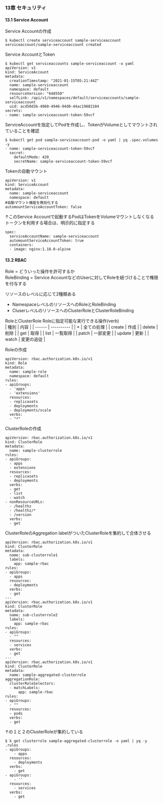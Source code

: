 ### 13章 セキュリティ
#### 13.1 Service Account

Service Accountの作成
```
$ kubectl create serviceaccount sample-serviceaccount
serviceaccount/sample-serviceaccount created
```

Service AccountとToken
```
$ kubectl get serviceaccounts sample-serviceaccount -o yaml
apiVersion: v1
kind: ServiceAccount
metadata:
  creationTimestamp: "2021-01-15T05:21:44Z"
  name: sample-serviceaccount
  namespace: default
  resourceVersion: "648550"
  selfLink: /api/v1/namespaces/default/serviceaccounts/sample-serviceaccount
  uid: acd50d3b-4960-4946-94d0-44ac19682104
secrets:
- name: sample-serviceaccount-token-59vcf
```

ServiceAccountを指定してPodを作成し、TokenがVolumeとしてマウントされていることを確認
```
$ kubectl get pod sample-serviceaccount-pod -o yaml | yq .spec.volumes -y
- name: sample-serviceaccount-token-59vcf
  secret:
    defaultMode: 420
    secretName: sample-serviceaccount-token-59vcf
```

Tokenの自動マウント
```
apiVersion: v1
kind: ServiceAccount
metadata:
  name: sample-serviceaccount
  namespace: default
#自動マウント機能を無効化する
automountServiceAccountToken: false
```
↑このService Accountで起動するPodはTokenをVolumeマウントしなくなる<br>
トークンを利用する場合は、明示的に指定する
```
spec:
  serviceAccountName: sample-serviceaccount
  automountServiceAccountToken: true
  containers:
  - image: nginx:1.18.0-alpine
```

#### 13.2 RBAC

Role = どういった操作を許可するか<br>
RoleBinding = Service AccountなどのUserに対してRoleを紐づけることで権限を付与する

リソースのレベルに応じて2種類ある
- NamespaceレベルのリソースへのRoleとRoleBinding
- CluserレベルのリソースへのClusterRoleとClusterRoleBinding

RoleとClusterRole
Roleに指定可能な実行できる操作(verb)<br>
| 種別   | 内容       | 
| ------ | ---------- | 
| *      | 全ての処理 | 
| create | 作成       | 
| delete | 削除       | 
| get    | 取得       | 
| list   | 一覧取得   | 
| patch  | 一部変更   | 
| update | 更新       | 
| watch | 変更の追従  | 

Roleの作成
```
apiVersion: rbac.authorization.k8s.io/v1
kind: Role
metadata:
  name: sample-role
  namespace: default
rules:
- apiGroups:
  - 'apps'
  - 'extensions'
  resources:
  - replicasets
  - deployments
  - deployments/scale
  verbs:
  - "*"
```

ClusterRoleの作成
```
apiVersion: rbac.authorization.k8s.io/v1
kind: ClusterRole
metadata:
  name: sample-clusterrole
rules:
- apiGroups:
  - apps
  - extensions
  resources:
  - replicasets
  - deployments
  verbs:
  - get
  - list
  - watch
- nonResourceURLs:
  - /healthz
  - /healthz/*
  - /version
  verbs:
  - get
```

ClusterRoleのAggregation
labelがついたClusterRoleを集約して合体させる
```
apiVersion: rbac.authorization.k8s.io/v1
kind: ClusterRole
metadata:
  name: sub-clusterrole1
  labels:
    app: sample-rbac
rules:
- apiGroups:
  - apps
  resources:
  - deployments
  verbs:
  - get
---
apiVersion: rbac.authorization.k8s.io/v1
kind: ClusterRole
metadata:
  name: sub-clusterrole2
  labels:
    app: sample-rbac
rules:
- apiGroups:
  - ""
  resources:
  - services
  verbs:
  - get
---
apiVersion: rbac.authorization.k8s.io/v1
kind: ClusterRole
metadata:
  name: sample-aggregated-clusterrole
aggregationRule:
  clusterRoleSelectors:
  - matchLabels:
      app: sample-rbac
rules:
- apiGroups:
  - ""
  resources:
  - pods
  verbs:
  - get
```

↑の１と２のClusterRoleが集約している
```
$ k get clusterrole sample-aggregated-clusterrole -o yaml | yq -y .rules
- apiGroups:
    - apps
  resources:
    - deployments
  verbs:
    - get
- apiGroups:
    - ''
  resources:
    - services
  verbs:
    - get
```

